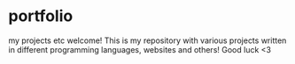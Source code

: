 # portfolio
my projects etc
welcome! This is my repository with various projects written in different programming languages, websites and others! Good luck <3
